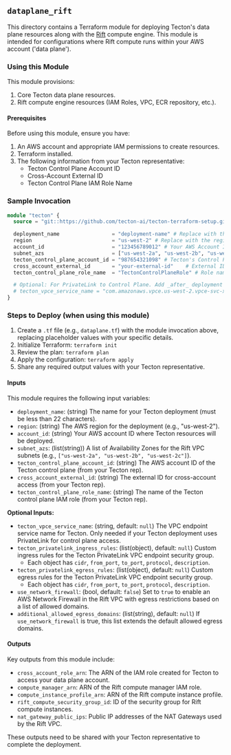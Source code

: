 ## `dataplane_rift`

This directory contains a Terraform module for deploying Tecton's data plane resources along with the [Rift](https://docs.tecton.ai/docs/concepts/compute-in-tecton#rift) compute engine. This module is intended for configurations where Rift compute runs within your AWS account ('data plane').

### Using this Module

This module provisions:
1.  Core Tecton data plane resources.
2.  Rift compute engine resources (IAM Roles, VPC, ECR repository, etc.).

#### Prerequisites

Before using this module, ensure you have:
1.  An AWS account and appropriate IAM permissions to create resources.
2.  Terraform installed.
3.  The following information from your Tecton representative:
    *   Tecton Control Plane Account ID
    *   Cross-Account External ID
    *   Tecton Control Plane IAM Role Name

### Sample Invocation

```terraform
module "tecton" {
  source = "git::https://github.com/tecton-ai/tecton-terraform-setup.git//modules/dataplane_rift"

  deployment_name                 = "deployment-name" # Replace with the deployment name agreed with Tecton
  region                          = "us-west-2" # Replace with the region your account/Tecton deployment will use
  account_id                      = "123456789012" # Your AWS Account ID
  subnet_azs                      = ["us-west-2a", "us-west-2b", "us-west-2c"]
  tecton_control_plane_account_id = "987654321098" # Tecton's Control Plane Account ID
  cross_account_external_id       = "your-external-id"    # External ID from Tecton
  tecton_control_plane_role_name  = "TectonControlPlaneRole" # Role name from Tecton

  # Optional: For PrivateLink to Control Plane. Add _after_ deployment is complete and PrivateLink details are shared by Tecton
  # tecton_vpce_service_name = "com.amazonaws.vpce.us-west-2.vpce-svc-xxxxxxxxxxxxxxxxx"
}
```

### Steps to Deploy (when using this module)

1.  Create a `.tf` file (e.g., `dataplane.tf`) with the module invocation above, replacing placeholder values with your specific details.
2.  Initialize Terraform: `terraform init`
3.  Review the plan: `terraform plan`
4.  Apply the configuration: `terraform apply`
5.  Share any required output values with your Tecton representative.


#### Inputs

This module requires the following input variables:

*   `deployment_name`: (string) The name for your Tecton deployment (must be less than 22 characters).
*   `region`: (string) The AWS region for the deployment (e.g., "us-west-2").
*   `account_id`: (string) Your AWS account ID where Tecton resources will be deployed.
*   `subnet_azs`: (list(string)) A list of Availability Zones for the Rift VPC subnets (e.g., `["us-west-2a", "us-west-2b", "us-west-2c"]`).
*   `tecton_control_plane_account_id`: (string) The AWS account ID of the Tecton control plane (from your Tecton rep).
*   `cross_account_external_id`: (string) The external ID for cross-account access (from your Tecton rep).
*   `tecton_control_plane_role_name`: (string) The name of the Tecton control plane IAM role (from your Tecton rep).

**Optional Inputs:**

*   `tecton_vpce_service_name`: (string, default: `null`) The VPC endpoint service name for Tecton. Only needed if your Tecton deployment uses PrivateLink for control plane access.
*   `tecton_privatelink_ingress_rules`: (list(object), default: `null`) Custom ingress rules for the Tecton PrivateLink VPC endpoint security group.
    *   Each object has `cidr`, `from_port`, `to_port`, `protocol`, `description`.
*   `tecton_privatelink_egress_rules`: (list(object), default: `null`) Custom egress rules for the Tecton PrivateLink VPC endpoint security group.
    *   Each object has `cidr`, `from_port`, `to_port`, `protocol`, `description`.
*   `use_network_firewall`: (bool, default: `false`) Set to `true` to enable an AWS Network Firewall in the Rift VPC with egress restrictions based on a list of allowed domains.
*   `additional_allowed_egress_domains`: (list(string), default: `null`) If `use_network_firewall` is true, this list extends the default allowed egress domains.

#### Outputs

Key outputs from this module include:

*   `cross_account_role_arn`: The ARN of the IAM role created for Tecton to access your data plane account.
*   `compute_manager_arn`: ARN of the Rift compute manager IAM role.
*   `compute_instance_profile_arn`: ARN of the Rift compute instance profile.
*   `rift_compute_security_group_id`: ID of the security group for Rift compute instances.
*   `nat_gateway_public_ips`: Public IP addresses of the NAT Gateways used by the Rift VPC.

These outputs need to be shared with your Tecton representative to complete the deployment.